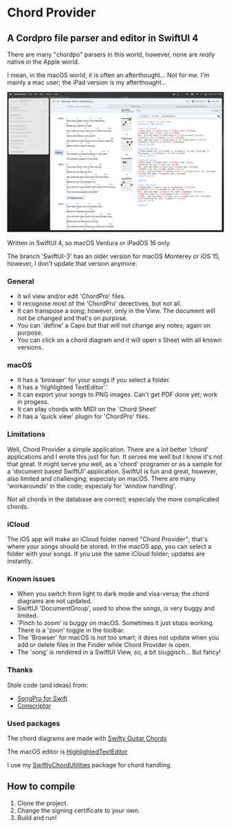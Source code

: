 # Chord Provider

## A Cordpro file parser and editor in SwiftUI 4

There are many "chordpo" parsers in this world, however, none are *really* native in the Apple world.

I mean, in the macOS world, it is often an afterthought... Not for me. I'm mainly a mac user; the iPad version is my afterthought...

![Chord Provider](screenshot.png)

Written in SwiftUI 4, so macOS Ventura or iPadOS 16 only.

The branch 'SwiftUI-3' has an older version for macOS Monterey or iOS 15, however, I don't update that version anymore.

### General

- It wil view and/or edit 'ChordPro' files.
- It recognise most of the 'ChordPro' derectives, but not all. 
- It can transpose a song; however, only in the View. The document will not be changed and that's on purpose.
- You can 'define' a Capo but that will not change any notes; again on purpose.
- You can click on a chord diagram and it will open s Sheet with all known versions.


### macOS

- It has a 'browser' for your songs if you select a folder.
- It has a 'highlighted TextEditor'.'
- It can export your songs to PNG images. Can't get PDF done yet; work in progess.
- It can play chords with MIDI on the 'Chord Sheet'
- It has a 'quick view' plugin for 'ChordPro' files.

### Limitations

Well, Chord Provider a simple application. There are a lot better 'chord' applications and I wrote this just for fun. It serves me well but I know it's not that great. It might serve you well, as a 'chord' programm or as a sample for a 'document based SwiftUI' application. SwiftUI is fun and great, however, also limited and challenging; especialy on macOS. There are many 'workarounds' in the code; especialy for 'window handling'.

Not all chords in the database are correct; especialy the more complicated chords.

### iCloud

The iOS app will make an iCloud folder named "Chord Provider"; that's where your songs should be stored. In the macOS app, you can select a folder with your songs. If you use the same iCloud folder; updates are instantly.

### Known issues

- When you switch from light to dark mode and visa-versa; the chord diagrams are not updated.
- SwiftUI 'DocumentGroup', used to show the songs, is very buggy and limited.
- 'Pinch to zoom' is buggy on macOS. Sometimes it just stops working. There is a 'zoon' toggle in the toolbar.
- The 'Browser' for macOS is not too smart; it does not update when you add or delete files in the Finder while Chord Provider is open.
- The 'song' is rendered in a SwiftUI View, so, a bit sluggisch... But fancy!

### Thanks

Stole code (and ideas) from:

- [SongPro for Swift](https://github.com/SongProOrg/songpro-swift)
- [Conscriptor](https://github.com/dbarsamian/conscriptor)

### Used packages

The chord diagrams are made with [Swifty Guitar Chords](https://github.com/BeauNouvelle/SwiftyGuitarChords)

The macOS editor is [HighlightedTextEditor](https://github.com/kyle-n/HighlightedTextEditor)

I use my [SwiftlyChordUtilities](https://github.com/Desbeers/SwiftlyChordUtilities) package for chord handling.

## How to compile

1. Clone the project.
2. Change the signing certificate to your own.
2. Build and run!
